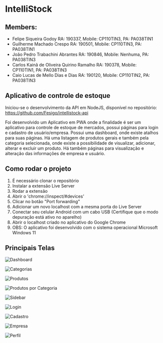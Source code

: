 # IntelliStock

## Members:
- Felipe Siqueira Godoy                       RA: 190337,      Mobile: CP110TIN3,	     PA: PA038TIN1
- Guilherme Machado Crespo                    RA: 190501,      Mobile: CP110TIN3,	     PA: PA038TIN1
- João Pedro Trabachini Abrantes              RA: 190846,      Mobile: Nenhuma,        PA: PA038TIN3
- Carlos Kainã de Oliveira Quirino Ramalho	  RA: 190378,		   Mobile: CP110TIN1,	     PA: PA038TIN3
- Caio Lucas de Mello Dias e Dias 		        RA: 190120,		   Mobile: CP110TIN2,	     PA: PA038TIN3

## Aplicativo de controle de estoque

Iniciou-se o desenvolvimento da API em NodeJS, disponível no repositório: https://github.com/Fesigo/intellistock-api

Foi desenvolvido um Aplicativo em PWA onde a finalidade é ser um aplicativo para controle de estoque de mercados, possui páginas para login e cadastro de usuário/empresa. Possui uma dashboard, onde existe atalhos para suas páginas. Há uma listagem de produtos gerais e também pela categoria selecionada, onde existe a possibilidade de visualizar, adicionar, alterar e excluir um produto. Há também páginas para visualização e alteração das informações de empresa e usuário.

## Como rodar o projeto

1. É necessário clonar o repositório
2. Instalar a extensão Live Server
3. Rodar a extensão
4. Abrir o 'chrome://inspect/#devices'
5. Clicar no botão "Port forwarding"
6. Adicionar um novo localhost com a mesma porta do Live Server
7. Conectar seu celular Android com um cabo USB (Certifique que o modo depuração está ativo no aparelho)
8. Abrir o localhost criado no aplicativo do Google Chrome
9. OBS: O aplicativo foi desenvolvido com o sistema operacional Microsoft Windows 11

## Principais Telas

![Dashboard](/assets/imgs/dashboard.png)

![Categorias](/assets/imgs/categorias.png)

![Produtos](/assets/imgs/produtos.png)

![Produtos por Categoria](/assets/imgs/produtosCat.png.png)

![Sidebar](/assets/imgs/sidebar.png)

![Login](/assets/imgs/login.png)

![Cadastro](/assets/imgs/cadastro.png)

![Empresa](/assets/imgs/empresa.png)

![Perfil](/assets/imgs/perfil.png)